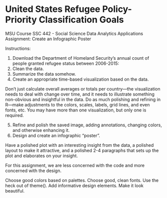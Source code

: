 # United States Refugee Policy- Priority Classification Goals
MSU Course SSC 442 - Social Science Data Analytics Applications Assignment: Create an Infographic Poster

Instructions:
1. Download the Department of Homeland Security’s annual count of people granted refugee status between 2006-2015:
2. Clean the data.
3. Summarize the data somehow.
4. Create an appropriate time-based visualization based on the data.

Don’t just calculate overall averages or totals per country—the visualization needs to deal with change over time, and it needs to illustrate something non-obvious and insightful in the data. Do as much polishing and refining in R—make adjustments to the colors, scales, labels, grid lines, and even fonts, etc. You may have more than one visualization, but only one is required.

5. Refine and polish the saved image, adding annotations, changing colors, and otherwise enhancing it.
6. Design and create an infographic “poster”.
   
Have a polished plot with an interesting insight from the data, a polished layout to make it attractive, and a polished 2-4 paragraphs that sets up the plot and elaborates on your insight.

For this assignment, we are less concerned with the code and more concerned with the design.

Choose good colors based on palettes. Choose good, clean fonts. Use the heck out of theme(). Add informative design elements. Make it look beautiful.

